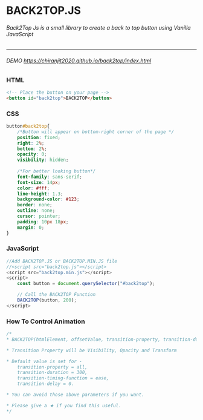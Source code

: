 # BACK2TOP.JS
###### Back2Top Js is a small library to create a back to top button using Vanilla JavaScript 
***
###### DEMO https://chiranjit2020.github.io/back2top/index.html
### HTML
```html
<!-- Place the button on your page -->
<button id="back2top">BACK2TOP</button>
```
### CSS
```css
button#back2top{
    /*Button will appear on bottom-right corner of the page */
    position: fixed;
    right: 2%;
    bottom: 2%;
    opacity: 0;
    visibility: hidden;
    
    /*For better looking button*/
    font-family: sans-serif;
    font-size: 14px;
    color: #fff;
    line-height: 1.3;
    background-color: #123;
    border: none;
    outline: none;
    cursor: pointer;
    padding: 10px 18px;
    margin: 0;
}
```
### JavaScript
```javascript
//Add BACK2TOP.JS or BACK2TOP.MIN.JS file
//<script src="back2top.js"></script>
<script src="back2top.min.js"></script>
<script>
    const button = document.querySelector("#back2top");

    // Call the BACK2TOP Function
    BACK2TOP(button, 200);
</script>
```
### How To Control Animation
```css
/*
* BACK2TOP(htmlElement, offsetValue, transition-property, transition-duration, transition-timing-function, transition-delay);

* Transition Property will be Visibility, Opacity and Transform

* Default value is set for - 
    transition-property = all,
    transition-duration = 300,
    transition-timing-function = ease,
    transition-delay = 0.

* You can avoid those above parameters if you want.

* Please give a ★ if you find this useful.
*/
```